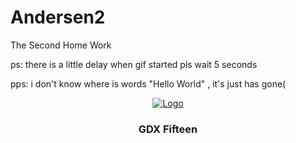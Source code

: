 # Andersen2

The Second Home Work

ps: there is a little delay when gif started pls wait 5 seconds

pps: i don't know where is words "Hello World" , it's just has gone( 
<p align="center">
  <a href="https://github.com/othneildrew/Best-README-Template">
    <img src=https://user-images.githubusercontent.com/86077011/145428055-114cbb03-13fc-448e-94b8-53267e5d5102.gif alt="Logo">
  </a>

  <h3 align="center">GDX Fifteen</h3>

  <p align="center">
